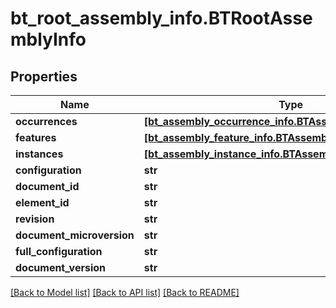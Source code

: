 # bt_root_assembly_info.BTRootAssemblyInfo

## Properties
Name | Type | Description | Notes
------------ | ------------- | ------------- | -------------
**occurrences** | [**[bt_assembly_occurrence_info.BTAssemblyOccurrenceInfo]**](BTAssemblyOccurrenceInfo.md) |  | [optional] 
**features** | [**[bt_assembly_feature_info.BTAssemblyFeatureInfo]**](BTAssemblyFeatureInfo.md) |  | [optional] 
**instances** | [**[bt_assembly_instance_info.BTAssemblyInstanceInfo]**](BTAssemblyInstanceInfo.md) |  | [optional] 
**configuration** | **str** |  | [optional] 
**document_id** | **str** |  | [optional] 
**element_id** | **str** |  | [optional] 
**revision** | **str** |  | [optional] 
**document_microversion** | **str** |  | [optional] 
**full_configuration** | **str** |  | [optional] 
**document_version** | **str** |  | [optional] 

[[Back to Model list]](../README.md#documentation-for-models) [[Back to API list]](../README.md#documentation-for-api-endpoints) [[Back to README]](../README.md)


